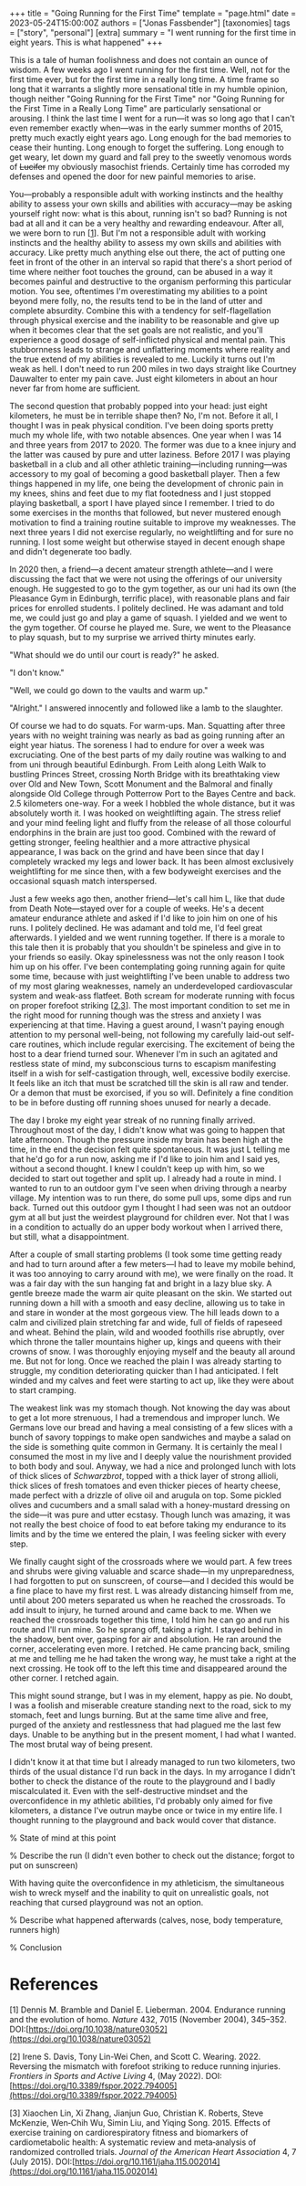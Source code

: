+++
title = "Going Running for the First Time"
template = "page.html"
date = 2023-05-24T15:00:00Z
authors = ["Jonas Fassbender"]
[taxonomies]
tags = ["story", "personal"]
[extra]
summary = "I went running for the first time in eight years. This is what happened"
+++

This is a tale of human foolishness and does not contain an ounce of wisdom.
A few weeks ago I went running for the first time.
Well, not for the first time ever, but for the first time in a really long time.
A time frame so long that it warrants a slightly more sensational title in my
humble opinion, though neither "Going Running for the First Time" nor "Going 
Running for the First Time in a Really Long Time" are particularly sensational 
or arousing.
I think the last time I went for a run&mdash;it was so long ago that I can't
even remember exactly when&mdash;was in the early summer months of 2015, pretty 
much exactly eight years ago.
Long enough for the bad memories to cease their hunting. 
Long enough to forget the suffering.
Long enough to get weary, let down my guard and fall prey to the sweetly
venomous words of ~~Lucifer~~ my obviously masochist friends.
Certainly time has corroded my defenses and opened the door for new painful 
memories to arise.

You&mdash;probably a responsible adult with working instincts and the healthy 
ability to assess your own skills and abilities with accuracy&mdash;may be 
asking yourself right now: what is this about, running isn't so bad?
Running is not bad at all and it can be a very healthy and rewarding endeavour.
After all, we were born to run \[[1](#ref-1)\].
But I'm not a responsible adult with working instincts and the healthy ability 
to assess my own skills and abilities with accuracy.
Like pretty much anything else out there, the act of putting one feet in front
of the other in an interval so rapid that there's a short period of time where 
neither foot touches the ground, can be abused in a way it becomes painful and 
destructive to the organism performing this particular motion.
You see, oftentimes I'm overestimating my abilities to a point beyond mere 
folly, no, the results tend to be in the land of utter and complete absurdity.
Combine this with a tendency for self-flagellation through physical exercise 
and the inability to be reasonable and give up when it becomes clear that the 
set goals are not realistic, and you'll experience a good dosage of 
self-inflicted physical and mental pain.
This stubbornness leads to strange and unflattering moments where reality and 
the true extend of my abilities is revealed to me.
Luckily it turns out I'm weak as hell.
I don't need to run 200 miles in two days straight like Courtney Dauwalter to 
enter my pain cave. Just eight kilometers in about an hour never far from 
home are sufficient.

The second question that probably popped into your head: just eight kilometers, 
he must be in terrible shape then?
No, I'm not.
Before it all, I thought I was in peak physical condition.
I've been doing sports pretty much my whole life, with two notable absences. 
One year when I was 14 and three years from 2017 to 2020.
The former was due to a knee injury and the latter was caused by pure and utter 
laziness.
Before 2017 I was playing basketball in a club and all other athletic 
training&mdash;including running&mdash;was accessory to my goal of 
becoming a good basketball player. 
Then a few things happened in my life, one being the development of chronic 
pain in my knees, shins and feet due to my flat footedness and I just stopped 
playing basketball, a sport I have played since I remember.
I tried to do some exercises in the months that followed, but never mustered 
enough motivation to find a training routine suitable to improve my weaknesses.
The next three years I did not exercise regularly, no weightlifting and for 
sure no running.
I lost some weight but otherwise stayed in decent enough shape and didn't
degenerate too badly.

In 2020 then, a friend&mdash;a decent amateur strength athlete&mdash;and 
I were discussing the fact that we were not using the offerings of our 
university enough.
He suggested to go to the gym together, as our uni had its own (the 
Pleasance Gym in Edinburgh, terrific place), with reasonable plans and fair 
prices for enrolled students.
I politely declined.
He was adamant and told me, we could just go and play a game of squash.
I yielded and we went to the gym together.
Of course he played me.
Sure, we went to the Pleasance to play squash, but to my surprise we arrived 
thirty minutes early.

"What should we do until our court is ready?" he asked.

"I don't know."

"Well, we could go down to the vaults and warm up."

"Alright." I answered innocently and followed like a lamb to the slaughter.

Of course we had to do squats. For warm-ups. Man. Squatting after three years 
with no weight training was nearly as bad as going running after an eight year
hiatus. 
The soreness I had to endure for over a week was excruciating.
One of the best parts of my daily routine was walking to and from uni through 
beautiful Edinburgh.
From Leith along Leith Walk to bustling Princes Street, crossing North Bridge 
with its breathtaking view over Old and New Town, Scott Monument and the 
Balmoral and finally alongside Old College through Potterrow Port to the Bayes 
Centre and back.
2.5 kilometers one-way.
For a week I hobbled the whole distance, but it was absolutely worth it.
I was hooked on weightlifting again.
The stress relief and your mind feeling light and fluffy from the release of 
all those colourful endorphins in the brain are just too good.
Combined with the reward of getting stronger, feeling healthier and a more 
attractive physical appearance, I was back on the grind and have been since 
that day I completely wracked my legs and lower back.
It has been almost exclusively weightlifting for me since then, with a few 
bodyweight exercises and the occasional squash match interspersed. 

Just a few weeks ago then, another friend&mdash;let's call him L, like that 
dude from Death Note&mdash;stayed over for a couple of weeks.
He's a decent amateur endurance athlete and asked if I'd like to join him on 
one of his runs.
I politely declined.
He was adamant and told me, I'd feel great afterwards.
I yielded and we went running together.
If there is a morale to this tale then it is probably that you shouldn't be
spineless and give in to your friends so easily.
Okay spinelessness was not the only reason I took him up on his offer.
I've been contemplating going running again for quite some time, because with 
just weightlifting I've been unable to address two of my most glaring weaknesses, 
namely an underdeveloped cardiovascular system and weak-ass flatfeet.
Both scream for moderate running with focus on proper forefoot striking 
\[[2](#ref-2),[3](#ref-3)\].
The most important condition to set me in the right mood for running though 
was the stress and anxiety I was experiencing at that time.
Having a guest around, I wasn't paying enough attention to my personal 
well-being, not following my carefully laid-out self-care routines, which 
include regular exercising.
The excitement of being the host to a dear friend turned sour.
Whenever I'm in such an agitated and restless state of mind, my subconscious 
turns to escapism manifesting itself in a wish for self-castigation through, 
well, excessive bodily exercise.
It feels like an itch that must be scratched till the skin is all raw and 
tender. 
Or a demon that must be exorcised, if you so will.
Definitely a fine condition to be in before dusting off running shoes unused 
for nearly a decade.

The day I broke my eight year streak of no running finally arrived.
Throughout most of the day, I didn't know what was going to happen that late 
afternoon.
Though the pressure inside my brain has been high at the time, in the end
the decision felt quite spontaneous.
It was just L telling me that he'd go for a run now, asking me if I'd 
like to join him and I said yes, without a second thought.
I knew I couldn't keep up with him, so we decided to start out together and
split up.
I already had a route in mind.
I wanted to run to an outdoor gym I've seen when driving through a nearby
village.
My intention was to run there, do some pull ups, some dips and run back.
Turned out this outdoor gym I thought I had seen was not an outdoor gym at all 
but just the weirdest playground for children ever.
Not that I was in a condition to actually do an upper body workout when I 
arrived there, but still, what a disappointment.

After a couple of small starting problems (I took some time getting ready and 
had to turn around after a few meters&mdash;I had to leave my mobile behind, it
was too annoying to carry around with me), we were finally on the road.
It was a fair day with the sun hanging fat and bright in a lazy blue sky.
A gentle breeze made the warm air quite pleasant on the skin.
We started out running down a hill with a smooth and easy decline, allowing us
to take in and stare in wonder at the most gorgeous view.
The hill leads down to a calm and civilized plain stretching far and wide,
full of fields of rapeseed and wheat.
Behind the plain, wild and wooded foothills rise abruptly, over which throne
the taller mountains higher up, kings and queens with their crowns of snow.
I was thoroughly enjoying myself and the beauty all around me.
But not for long.
Once we reached the plain I was already starting to struggle, my condition 
deteriorating quicker than I had anticipated. 
I felt winded and my calves and feet were starting to act up, like they were
about to start cramping.

The weakest link was my stomach though.
Not knowing the day was about to get a lot more strenuous, I had a tremendous
and improper lunch.
We Germans love our bread and having a meal consisting of a few slices with 
a bunch of savory toppings to make open sandwiches and maybe a salad on the 
side is something quite common in Germany.
It is certainly the meal I consumed the most in my live and I deeply value 
the nourishment provided to both body and soul.
Anyway, we had a nice and prolonged lunch with lots of thick slices of 
*Schwarzbrot*, topped with a thick layer of strong allioli, thick slices of 
fresh tomatoes and even thicker pieces of hearty cheese, made perfect with a 
drizzle of olive oil and arugula on top.
Some pickled olives and cucumbers and a small salad with a honey-mustard 
dressing on the side&mdash;it was pure and utter ecstasy.
Though lunch was amazing, it was not really the best choice of food to eat 
before taking my endurance to its limits and by the time we entered the plain,
I was feeling sicker with every step.

We finally caught sight of the crossroads where we would part.
A few trees and shrubs were giving valuable and scarce shade&mdash;in my 
unpreparedness, I had forgotten to put on sunscreen, of course&mdash;and I 
decided this would be a fine place to have my first rest.
L was already distancing himself from me, until about 200 meters separated us 
when he reached the crossroads.
To add insult to injury, he turned around and came back to me.
When we reached the crossroads together this time, I told him he can go and run 
his route and I'll run mine.
So he sprang off, taking a right.
I stayed behind in the shadow, bent over, gasping for air and absolution.
He ran around the corner, accelerating even more.
I retched.
He came prancing back, smiling at me and telling me he had taken the wrong way, 
he must take a right at the next crossing.
He took off to the left this time and disappeared around the other corner.
I retched again.

This might sound strange, but I was in my element, happy as pie.
No doubt, I was a foolish and miserable creature standing next to the road, 
sick to my stomach, feet and lungs burning.
But at the same time alive and free, purged of the anxiety and restlessness 
that had plagued me the last few days.
Unable to be anything but in the present moment, I had what I wanted.
The most brutal way of being present.

I didn't know it at that time but I already managed to run two kilometers,
two thirds of the usual distance I'd run back in the days.
In my arrogance I didn't bother to check the distance of the route to the 
playground and I badly miscalculated it.
Even with the self-destructive mindset and the overconfidence in my athletic 
abilities, I'd probably only aimed for five kilometers, a distance I've outrun
maybe once or twice in my entire life.
I thought running to the playground and back would cover that distance.

% State of mind at this point

% Describe the run (I didn't even bother to check out the distance; forgot to
put on sunscreen)

With having quite the overconfidence in my athleticism, the simultaneous wish to
wreck myself and the inability to quit on unrealistic goals, not reaching that 
cursed playground was not an option.

% Describe what happened afterwards (calves, nose, body temperature, runners
high)

% Conclusion

# References

\[<a name="ref-1">1</a>\] Dennis M. Bramble and Daniel E. Lieberman.
2004. Endurance running and the evolution of homo. *Nature* 432, 7015
(November 2004), 345–352.
DOI:[https://doi.org/10.1038/nature03052](https://doi.org/10.1038/nature03052)

\[<a name="ref-2">2</a>\] Irene S. Davis, Tony Lin-Wei Chen, and Scott C.
Wearing. 2022. Reversing the mismatch with forefoot striking to reduce
running injuries. *Frontiers in Sports and Active Living* 4, (May 2022).
DOI:[https://doi.org/10.3389/fspor.2022.794005](https://doi.org/10.3389/fspor.2022.794005)

\[<a name="ref-3">3</a>\] Xiaochen Lin, Xi Zhang, Jianjun Guo, Christian
K. Roberts, Steve McKenzie, Wen‐Chih Wu, Simin Liu, and Yiqing Song.
2015. Effects of exercise training on cardiorespiratory fitness and
biomarkers of cardiometabolic health: A systematic review and
meta‐analysis of randomized controlled trials. *Journal of the American
Heart Association* 4, 7 (July 2015).
DOI:[https://doi.org/10.1161/jaha.115.002014](https://doi.org/10.1161/jaha.115.002014)
